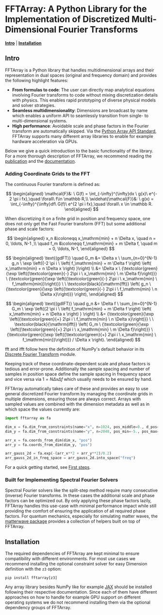 # FFTArray: A Python Library for the Implementation of Discretized Multi-Dimensional Fourier Transforms

[**Intro**](#intro) | [**Installation**](#installation)

## Intro
FFTArray is a Python library that handles multidimensional arrays and their representation in dual spaces (original and frequency domain) and provides the following highlight features:
- **From formulas to code**: The user can directly map analytical equations involving Fourier transforms to code without mixing discretization details with physics. This enables rapid prototyping of diverse physical models and solver strategies.
- **Seamless multidimensionality**: Dimensions are broadcast by name which enables a uniform API to seamlessly transition from single- to multi-dimensional systems.
- **High performance**: Avoidable scale and phase factors in the Fourier transform are automatically skipped. Via the [Python Array API Standard](https://data-apis.org/array-api/latest/), FFTArray supports many different array libraries to enable for example hardware acceleration via GPUs.

Below we give a quick introduction to the basic functionality of the library.
For a more thorough description of FFTArray, we recommend reading the [publication](todo) and the [documentation](todo).

### Adding Coordinate Grids to the FFT

The continuous Fourier transform is defined as:

$$
\begin{aligned}
    \mathcal{F}&: \ G(f) = \int_{-\infty}^{\infty}dx \ g(x)\ e^{- 2 \pi i fx},\quad \forall\ f\in \mathbb R,\\
    \widehat{\mathcal{F}}&: \ g(x) = \int_{-\infty}^{\infty}df\ G(f)\ e^{2 \pi i fx},\quad \forall\ x \in \mathbb R.
\end{aligned}
$$

When discretizing it on a finite grid in position and frequency space, one does not only get the Fast Fourier transform (FFT) but some additional phase and scale factors:

$$
\begin{aligned}
    x_n &\coloneqq x_\mathrm{min} + n  \Delta x, \quad n = 0, \ldots, N-1 ,\\
    \quad f_m &\coloneqq f_\mathrm{min} + m \Delta f, \quad m = 0, \ldots, N-1,
\end{aligned}
$$

$$
\begin{aligned}
    \text{(gdFT)} \quad G_m
    &= \Delta x \ \sum_{n=0}^{N-1} g_n \ \exp \left({-2 \pi i \ \left( f_\mathrm{min} + m \Delta f \right) \left( x_\mathrm{min} + n \Delta x \right) }\right) \\
    &= \Delta x
        \ {\textcolor{green}{\exp \left({\textcolor{green}{-} 2\pi i \ x_\mathrm{min} \  m \Delta f}\right)}}
        \ {\textcolor{green}{\exp \left({\textcolor{green}{-} 2\pi i \ x_\mathrm{min} \ f_\mathrm{min}}\right)}}
        \ \ \textcolor{black}{\mathrm{fft}} \left(
            g_n \ {\textcolor{green}{\exp \left({\textcolor{green}{-} 2\pi i \ f_\mathrm{min} \ n \Delta x}\right)}}
        \right),
\end{aligned}
$$

$$
\begin{aligned}
    \text{(gdIFT)} \quad g_n
    &= \Delta f \ \sum_{m=0}^{N-1} G_m \ \exp  \left({2 \pi i \ \left( f_\mathrm{min} + m \Delta f \right) \left( x_\mathrm{min} + n \Delta x \right) } \right) \\
    &= {\textcolor{green}{\exp \left({\textcolor{green}{+} 2\pi i \ f_\mathrm{min} \ n \Delta x}\right)}}
        \ \ \textcolor{black}{\mathrm{ifft}} \left(
            G_m \ {\textcolor{green}{\exp \left({\textcolor{green}{+} 2\pi i \ x_\mathrm{min} \  m \Delta f}\right)}}
            \ {\textcolor{green}{\exp \left({\textcolor{green}{+} 2\pi i \ x_\mathrm{min} \ f_\mathrm{min}}\right)}} / \Delta x
        \right).
\end{aligned}
$$

$\mathrm{fft}$ and $\mathrm{ifft}$ follow here the definition of NumPy's default behavior in its [Discrete Fourier Transform](https://numpy.org/doc/stable/reference/routines.fft.html) module.


Keeping track of these coordinate-dependent scale and phase factors is tedious and error-prone.
Additionally the sample spacing and number of samples in position space define the sample spacing in frequency space and vice versa via $1 = N \Delta x \Delta f$ which usually needs to be ensured by hand.

FFTArray automatically takes care of these and provides an easy to use general discretized Fourier transform by managing the coordinate grids in multiple dimensions, ensuring those are always correct.
Arrays with sampled values are combined with the dimension metadata as well as in which space the values currently are:
```python
import fftarray as fa

dim_x = fa.dim_from_constraints(name="x", n=1024, pos_middle=0., d_pos=0.01, freq_middle=0)
dim_y = fa.dim_from_constraints(name="y", n=2048, pos_min=-5., pos_max=6.,freq_middle=0)

arr_x = fa.coords_from_dim(dim_x, "pos")
arr_y = fa.coords_from_dim(dim_y, "pos")

arr_gauss_2d = fa.exp(-(arr_x**2 + arr_y**2)/0.2)
arr_gauss_2d_in_freq_space = arr_gauss_2d.into_space("freq")
```
For a quick getting started, see [First steps](todo).

### Built for Implementing Spectral Fourier Solvers

Spectral Fourier solvers like the split-step method require many consecutive (inverse) Fourier transforms.
In these cases the additional scale and phase factors can be optimized out.
By only applying these phase factors lazily, FFTArray handles this use-case with minimal performance impact while still providing the comfort of ensuring the application of all required phase factors.
For quantum mechanics, especially for simulating matter waves, the [matterwave package](https://github.com/QSTheory/matterwave) provides a collection of helpers built on top of FFTArray.

## Installation

The required dependencies of FFTArray are kept minimal to ensure compatibility with different environments.
For most use cases we recommend installing the optional constraint solver for easy Dimension definition with the `z3` option:
```shell
pip install fftarray[z3]
```

Any array library besides NumPy like for example [JAX](https://github.com/jax-ml/jax?tab=readme-ov-file#installation) should be installed following their respective documentation.
Since each of them have different approaches on how to handle for example GPU support on different operating systems we do not recommend installing them via the optional dependency groups of FFTArray.



